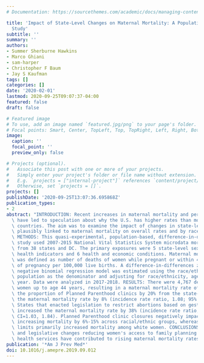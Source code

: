 ```yaml
---
# Documentation: https://sourcethemes.com/academic/docs/managing-content/

title: 'Impact of State-Level Changes on Maternal Mortality: A Population-Based, Quasi-Experimental
  Study'
subtitle: ''
summary: ''
authors:
- Summer Sherburne Hawkins
- Marco Ghiani
- sam-harper
- Christopher F Baum
- Jay S Kaufman
tags: []
categories: []
date: '2020-02-01'
lastmod: 2020-09-25T09:07:37-04:00
featured: false
draft: false

# Featured image
# To use, add an image named `featured.jpg/png` to your page's folder.
# Focal points: Smart, Center, TopLeft, Top, TopRight, Left, Right, BottomLeft, Bottom, BottomRight.
image:
  caption: ''
  focal_point: ''
  preview_only: false

# Projects (optional).
#   Associate this post with one or more of your projects.
#   Simply enter your project's folder or file name without extension.
#   E.g. `projects = ["internal-project"]` references `content/project/deep-learning/index.md`.
#   Otherwise, set `projects = []`.
projects: []
publishDate: '2020-09-25T13:07:36.695868Z'
publication_types:
- 2
abstract: "INTRODUCTION: Recent increases in maternal mortality and persistent disparities\
  \ have led to speculation about why the U.S. has higher rates than most high-income\
  \ countries. The aim was to examine the impact of changes in state-level factors\
  \ plausibly linked to maternal mortality on overall rates and by race/ethnicity.\
  \ METHODS: This quasi-experimental, population-based, difference-in-differences\
  \ study used 2007-2015 National Vital Statistics System microdata mortality files\
  \ from 38 states and DC. The primary exposures were 5 state-level sexual and reproductive\
  \ health indicators and 6 health and economic conditions. Maternal mortality rate\
  \ was defined as number of deaths of women while pregnant or within 42 days of termination\
  \ of pregnancy per 100,000 live births. A difference-in-differences zero-inflated\
  \ negative binomial regression model was estimated using the race/ethnicity-age-state-year\
  \ population as the denominator and adjusting for race/ethnicity, age, state, and\
  \ year. Data were analyzed in 2017-2018. RESULTS: There were 4,767 deaths among\
  \ women up to age 44 years, resulting in a maternal mortality rate of 17.9. Reducing\
  \ the proportion of Planned Parenthood clinics by 20% from the state-year mean increased\
  \ the maternal mortality rate by 8% (incidence rate ratio, 1.08; 95% CI=1.04, 1.12).\
  \ States that enacted legislation to restrict abortions based on gestational age\
  \ increased the maternal mortality rate by 38% (incidence rate ratio, 1.38; 95%\
  \ CI=1.03, 1.84). Planned Parenthood clinic closures negatively impacted all women,\
  \ increasing mortality by 6%-15% across racial/ethnic groups, whereas gestational\
  \ limits primarily increased mortality among white women. CONCLUSIONS: Recent fiscal\
  \ and legislative changes reducing women's access to family planning and reproductive\
  \ health services have contributed to rising maternal mortality rates."
publication: '*Am J Prev Med*'
doi: 10.1016/j.amepre.2019.09.012
---
```

